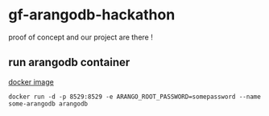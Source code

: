 # gf-arangodb-hackathon
proof of concept and our project are there !

## run arangodb container
[docker image](https://hub.docker.com/_/arangodb)
```shell
docker run -d -p 8529:8529 -e ARANGO_ROOT_PASSWORD=somepassword --name some-arangodb arangodb
```
